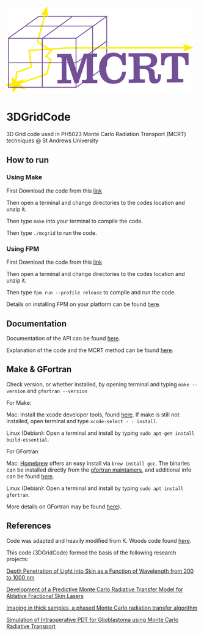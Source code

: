 <h1 id="3DGridCode"><img alt="3DGridCode" src="/media/logo.png" title="3DGridCode logo"></h1>

# 3DGridCode
3D Grid code used in PH5023 Monte Carlo Radiation Transport (MCRT) techniques @ St Andrews University

## How to run

### Using Make

First Download the code from this [link](https://github.com/lewisfish/3DGridCode/archive/refs/tags/v1.1.1.zip)

Then open a terminal and change directories to the codes location and unzip it.

Then type ```make``` into your terminal to compile the code.

Then type ```./mcgrid``` to run the code.

### Using FPM

First Download the code from this [link](https://github.com/lewisfish/3DGridCode/archive/refs/tags/v1.1.1.zip)

Then open a terminal and change directories to the codes location and unzip it.

Then type ```fpm run --profile release``` to compile and run the code.

Details on installing FPM on your platform can be found [here](https://fpm.fortran-lang.org/install/index.html#install).

## Documentation

Documentation of the API can be found [here](http://lewismcmillan.com/3DGridCode/).

Explanation of the code and the MCRT method can be found [here](http://www-star.st-and.ac.uk/~kw25/teaching/mcrt/mcrt.html).

## Make & GFortran 

Check version, or whether installed, by opening terminal and typing ```make --version``` and ```gfortran --version```

For Make:

Mac: Install the xcode developer tools, found [here](https://developer.apple.com/xcode/). If make is still not installed, open terminal and type ```xcode-select - - install```. 

Linux (Debian): Open a terminal and install by typing ```sudo apt-get install build-essential```. 

For GFortran 
 
Mac: [Homebrew](https://brew.sh) offers an easy install via ```brew install gcc```. The binaries can be installed directly from the [gfortran maintainers](https://github.com/fxcoudert/gfortran-for-macOS/releases), and additional info can be found [here](https://gcc.gnu.org/wiki/GFortranBinaries#MacOS).

Linux (Debian): Open a terminal and install by typing ```sudo apt install gfortran```.

More details on GFortran may be found [here](https://fortran-lang.org/learn/os_setup/install_gfortran/)).  

## References

Code was adapted and heavily modified from K. Woods code found [here](http://www-star.st-and.ac.uk/~kw25/research/montecarlo/points/points.html).

This code (3DGridCode) formed the basis of the following research projects:

[Depth Penetration of Light into Skin as a Function of Wavelength from 200 to 1000 nm](https://doi.org/10.1111/php.13550)

[Development of a Predictive Monte Carlo Radiative Transfer Model for Ablative Fractional Skin Lasers](https://doi.org/10.1002/lsm.23335)

[Imaging in thick samples, a phased Monte Carlo radiation transfer algorithm](https://doi.org/10.1117/1.JBO.26.9.096004)

[Simulation of Intraoperative PDT for Glioblastoma using Monte Carlo Radiative Transport](https://www.researchgate.net/profile/Louise_Finlayson2/publication/364330477_Simulation_of_Intraoperative_PDT_for_Glioblastoma_using_Monte_Carlo_Radiative_Transport/links/6349849c2752e45ef6b7c525/Simulation-of-Intraoperative-PDT-for-Glioblastoma-using-Monte-Carlo-Radiative-Transport.pdf)

